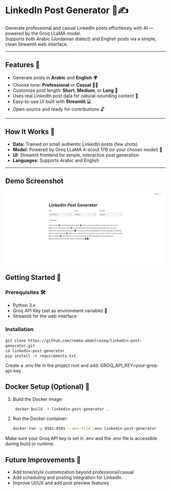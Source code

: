 # LinkedIn Post Generator 🤖✍️

Generate professional and casual LinkedIn posts effortlessly with AI — powered by the Groq LLaMA model.  
Supports both Arabic (Jordanian dialect) and English posts via a simple, clean Streamlit web interface.

---

## Features 🌟

- Generate posts in **Arabic** and **English** 🌍  
- Choose tone: **Professional** or **Casual** 💼🎉  
- Customize post length: **Short**, **Medium**, or **Long** 📏  
- Uses real LinkedIn post data for natural-sounding content 📝  
- Easy-to-use UI built with **Streamlit** 💻  
- Open-source and ready for contributions 🔓

---

## How It Works 🔧

- **Data:** Trained on small authentic LinkedIn posts (few shots)  
- **Model:** Powered by Groq LLaMA 4-scout 17B (or your chosen model) 🤖  
- **UI:** Streamlit frontend for simple, interactive post generation  
- **Languages:** Supports Arabic and English

---

## Demo Screenshot

![LinkedIn Post Generator Demo](post.png)


## Getting Started 🚀

### Prerequisites 🛠️

- Python 3.x  
- Groq API Key (set as environment variable) 🔑  
- Streamlit for the web interface

### Installation 
    git clone https://github.com/reema-abdelrazeq/linkedin-post-generator.git
    cd linkedin-post-generator
    pip install -r requirements.txt

Create a .env file in the project root and add:
GROQ_API_KEY=your-groq-api-key

## Docker Setup (Optional) 🐳
1. Build the Docker image:
   ```bash
    docker build -t linkedin-post-generator .
2. Run the Docker container:
   ```bash
   docker run -p 8501:8501 --env-file .env linkedin-post-generator
Make sure your Groq API key is set in .env and the .env file is accessible during build or runtime.

## Future Improvements 🚀
- Add tone/style customization beyond professional/casual
- Add scheduling and posting integration for LinkedIn
- Improve UI/UX and add post preview features

